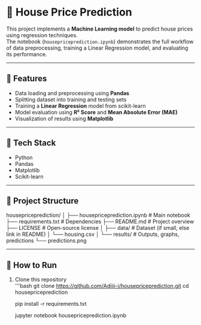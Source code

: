 # 🏡 House Price Prediction

This project implements a **Machine Learning model** to predict house prices using regression techniques.  
The notebook (`housepriceprediction.ipynb`) demonstrates the full workflow of data preprocessing, training a Linear Regression model, and evaluating its performance.  

---

## 🔹 Features
- Data loading and preprocessing using **Pandas**  
- Splitting dataset into training and testing sets  
- Training a **Linear Regression** model from scikit-learn  
- Model evaluation using **R² Score** and **Mean Absolute Error (MAE)**  
- Visualization of results using **Matplotlib**  

---

## 🔹 Tech Stack
- Python  
- Pandas  
- Matplotlib  
- Scikit-learn  

---

## 📂 Project Structure

housepriceprediction/
│
├── housepriceprediction.ipynb   # Main notebook
├── requirements.txt              # Dependencies
├── README.md                     # Project overview
├── LICENSE                       # Open-source license
│
├── data/                         # Dataset (if small, else link in README)
│    └── housing.csv
│
└── results/                      # Outputs, graphs, predictions
└── predictions.png

---

## 🔹 How to Run
1. Clone this repository  
   '''bash
   git clone https://github.com/Adiiii-i/housepriceprediction.git
   cd housepriceprediction
	
   pip install -r requirements.txt

   jupyter notebook housepriceprediction.ipynb
   
